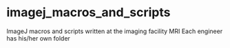 # imagej_macros_and_scripts
ImageJ macros and scripts written at the imaging facility MRI
Each engineer has his/her own folder
